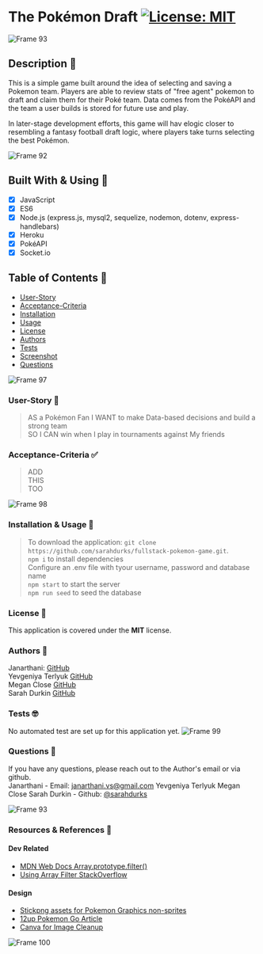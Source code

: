 # The Pokémon Draft [![License: MIT](https://img.shields.io/badge/License-MIT-yellow.svg)](https://opensource.org/licenses/MIT)

![Frame 93](https://user-images.githubusercontent.com/77648727/117231866-f335e680-add4-11eb-83e0-de678e290453.png)


## Description 🏈
This is a simple game built around the idea of selecting and saving a Pokemon team. Players are able to review stats of "free agent" pokemon to draft and claim them for their Poké team. Data comes from the PokéAPI and the team a user builds is stored for future use and play. 

In later-stage development efforts, this game will hav elogic closer to resembling a fantasy football draft logic, where players take turns selecting the best Pokémon.

![Frame 92](https://user-images.githubusercontent.com/77648727/118071368-7ec2f080-b35c-11eb-870d-9a0a713b0141.png)

## Built With & Using 🧰
- [x] JavaScript
- [x] ES6 
- [x] Node.js (express.js, mysql2, sequelize, nodemon, dotenv, express-handlebars)
- [x] Heroku
- [x] PokéAPI
- [x] Socket.io

## Table of Contents 📑
* [User-Story](#User-Story)
* [Acceptance-Criteria](#Acceptance-Criteria)
* [Installation](#Installation)
* [Usage](#Usage)
* [License](#License)
* [Authors](#Authors)
* [Tests](#Tests)
* [Screenshot](#Screenshot)
* [Questions](#Questions)

![Frame 97](https://user-images.githubusercontent.com/77648727/117524923-b6a0f100-af74-11eb-811e-3a901792e48c.png)

### User-Story 📖
> AS a Pokémon Fan
> I WANT to make Data-based decisions and build a strong team   
> SO I CAN win when I play in tournaments against My friends

### Acceptance-Criteria :white_check_mark:
> ADD     
> THIS     
> TOO       

![Frame 98](https://user-images.githubusercontent.com/77648727/117524982-0bdd0280-af75-11eb-9e7d-515cb89fd5f4.png)

### Installation & Usage 🧮
> To download the application: ```git clone https://github.com/sarahdurks/fullstack-pokemon-game.git```.         
> ```npm i```  to install dependencies      
> Configure an .env file with tyour username, password and database name      
> ```npm start``` to start the server      
> ```npm run seed``` to seed the database      

### License 📛
This application is covered under the **MIT** license. 

### Authors 📝
Janarthani: [GitHub](https://github.com/vsjanarthani)      
Yevgeniya Terlyuk [GitHub](https://github.com/down-dive)     
Megan Close [GitHub](https://github.com/meganclo)      
Sarah Durkin [GitHub](https://github.com/sarahdurks)      

### Tests 🤓
No automated test are set up for this application yet.
![Frame 99](https://user-images.githubusercontent.com/77648727/117526120-cf5ed600-af77-11eb-9b39-3549d7b88208.png)

### Questions 🤔
If you have any questions, please reach out to the Author's email or via github.
<br>
Janarthani - Email: <janarthani.vs@gmail.com>
Yevgeniya Terlyuk
Megan Close
Sarah Durkin - Github: [@sarahdurks](https://www.github.com/sarahdurks/)

![Frame 93](https://user-images.githubusercontent.com/77648727/118072017-d6ae2700-b35d-11eb-9840-22d6764b0e95.png)

### Resources & References 🙏

#### Dev Related
- [MDN Web Docs Array.prototype.filter()](https://developer.mozilla.org/en-US/docs/Web/JavaScript/Reference/Global_Objects/Array/filter)    
- [Using Array Filter StackOverflow](https://stackoverflow.com/questions/56168771/how-to-limit-for-10-results-the-array-filter)    

#### Design
- [Stickpng assets for Pokemon Graphics non-sprites](https://www.stickpng.com/)    
- [12up Pokemon Go Article](https://www.12up.com/posts/3595664-every-nfl-helmet-redesigned-with-pokemon-go-characters)    
- [Canva for Image Cleanup](https://www.canva.com/)    



![Frame 100](https://user-images.githubusercontent.com/77648727/117526123-d554b700-af77-11eb-9830-6d010eb296e4.png)

